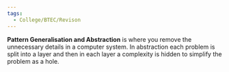 ```yaml
---
tags:
  - College/BTEC/Revison
---
```

**Pattern Generalisation and Abstraction** is where you remove the unnecessary details in a computer system. In abstraction each problem is split into a layer and then in each layer a complexity is hidden to simplify the problem as a hole.